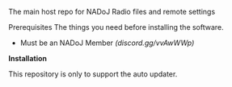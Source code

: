 The main host repo for NADoJ Radio files and remote settings

Prerequisites
The things you need before installing the software.
- Must be an NADoJ Member *(discord.gg/vvAwWWp)*

**Installation**

This repository is only to support the auto updater.
